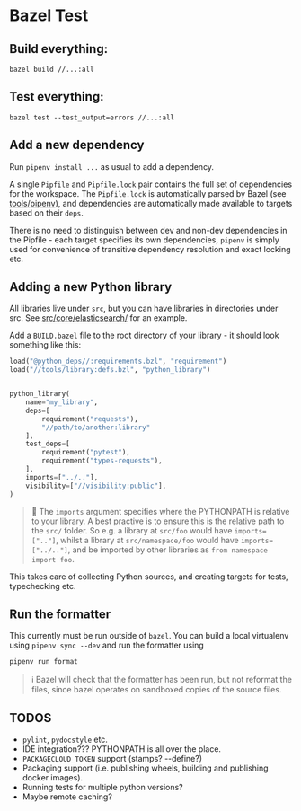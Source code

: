 # Bazel Test

## Build everything:

```
bazel build //...:all
```

## Test everything:

```
bazel test --test_output=errors //...:all
```

## Add a new dependency

Run `pipenv install ...` as usual to add a dependency.

A single `Pipfile` and `Pipfile.lock` pair contains the full set of dependencies for the workspace. The `Pipfile.lock` is automatically parsed by Bazel (see [tools/pipenv](./tools/pipenv)), and dependencies are automatically made available to targets based on their `deps`.

There is no need to distinguish between dev and non-dev dependencies in the Pipfile - each target specifies its own dependencies, `pipenv` is simply used for convenience of transitive dependency resolution and exact locking etc.


## Adding a new Python library

All libraries live under `src`, but you can have libraries in directories under src. See [src/core/elasticsearch/](./src/core/elasticsearch/) for an example.

Add a `BUILD.bazel` file to the root directory of your library - it should look something like this:

```python
load("@python_deps//:requirements.bzl", "requirement")
load("//tools/library:defs.bzl", "python_library")


python_library(
    name="my_library",
    deps=[
        requirement("requests"),
        "//path/to/another:library"
    ],
    test_deps=[
        requirement("pytest"),
        requirement("types-requests"),
    ],
    imports=["../.."],
    visibility=["//visibility:public"],
)
```

> :memo: The `imports` argument specifies where the PYTHONPATH is relative to your library. A best practive is to ensure this is the relative path to the `src/` folder. So e.g. a library at `src/foo` would have `imports=[".."]`, whilst a library at `src/namespace/foo` would have `imports=["../.."]`, and be imported by other libraries as `from namespace import foo`.

This takes care of collecting Python sources, and creating targets for tests, typechecking etc.


## Run the formatter

This currently must be run outside of `bazel`. You can build a local virtualenv using `pipenv sync --dev` and run the formatter using

```bash
pipenv run format
```

> :information_source: Bazel will check that the formatter has been run, but not reformat the files, since bazel operates on sandboxed copies of the source files.


## TODOS

- `pylint`, `pydocstyle` etc.
- IDE integration??? PYTHONPATH is all over the place.
- `PACKAGECLOUD_TOKEN` support (stamps? --define?)
- Packaging support (i.e. publishing wheels, building and publishing docker images).
- Running tests for multiple python versions?
- Maybe remote caching?
